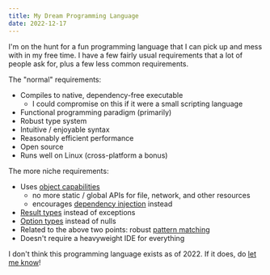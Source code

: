 ```yaml
---
title: My Dream Programming Language
date: 2022-12-17
---
```


I'm on the hunt for a fun programming language that I can pick up and mess with in my free time. I have a few fairly
usual requirements that a lot of people ask for, plus a few less common requirements.

The "normal" requirements:

* Compiles to native, dependency-free executable
    * I could compromise on this if it were a small scripting language
* Functional programming paradigm (primarily)
* Robust type system
* Intuitive / enjoyable syntax
* Reasonably efficient performance
* Open source
* Runs well on Linux (cross-platform a bonus)

The more niche requirements:

* Uses [object capabilities][pony-caps]
    * no more static / global APIs for file, network, and other resources
    * encourages [dependency injection][di] instead
* [Result types][rust-result] instead of exceptions
* [Option types][rust-option] instead of nulls
* Related to the above two points: robust [pattern matching][rust-matching]
* Doesn't require a heavyweight IDE for everything

I don't think this programming language exists as of 2022. If it does, do [let me know](/contact/)!

[pony-caps]: https://tutorial.ponylang.io/reference-capabilities/index.html
[rust-result]: https://doc.rust-lang.org/std/result/
[rust-option]: https://doc.rust-lang.org/std/option/
[rust-matching]: https://doc.rust-lang.org/book/ch18-03-pattern-syntax.html
[di]: https://en.wikipedia.org/wiki/Dependency_injection
